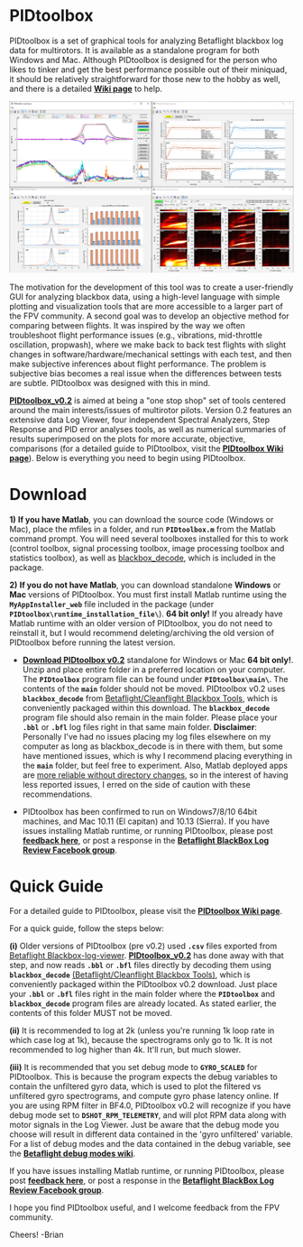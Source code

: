 
# PIDtoolbox

PIDtoolbox is a set of graphical tools for analyzing Betaflight blackbox log data for multirotors. It is available as a standalone program for both Windows and Mac. Although PIDtoolbox is designed for the person who likes to tinker and get the best performance possible out of their miniquad, it should be relatively straightforward for those new to the hobby as well, and there is a detailed **<a href="https://github.com/bw1129/PIDtoolbox/wiki/PIDtoolbox-user-guide" target="blank">Wiki page</a>** to help.

![](images/PIDtoolbox_v0.2.png)

The motivation for the development of this tool was to create a user-friendly GUI for analyzing blackbox data, using a high-level language with simple plotting and visualization tools that are more accessible to a larger part of the FPV community. A second goal was to develop an objective method for comparing between flights. It was inspired by the way we often troubleshoot flight performance issues (e.g., vibrations, mid-throttle oscillation, propwash), where we make back to back test flights with slight changes in software/hardware/mechanical settings with each test, and then make subjective inferences about flight performance. The problem is subjective bias becomes a real issue when the differences between tests are subtle. PIDtoolbox was designed with this in mind.

**<a href="https://github.com/bw1129/PIDtoolbox/releases/tag/v0.2" target="blank">PIDtoolbox_v0.2</a>** is aimed at being a "one stop shop" set of tools centered around the main interests/issues of multirotor pilots. Version 0.2 features an extensive data Log Viewer, four independent Spectral Analyzers, Step Response and PID error analyses tools, as well as numerical summaries of results superimposed on the plots for more accurate, objective, comparisons (for a detailed guide to PIDtoolbox, visit the **<a href="https://github.com/bw1129/PIDtoolbox/wiki/PIDtoolbox-user-guide" target="blank">PIDtoolbox Wiki page</a>**). Below is everything you need to begin using PIDtoolbox.

# Download

**1)** **If you have Matlab**, you can download the source code (Windows or Mac), place the mfiles in a folder, and run **`PIDtoolbox.m`** from the Matlab command prompt. You will need several toolboxes installed for this to work (control toolbox, signal processing toolbox, image processing toolbox and statistics toolbox), as well as <a href="https://github.com/betaflight/blackbox-tools" target="blank">blackbox_decode</a>, which is included in the package.

**2)** **If you do not have Matlab**, you can download standalone **Windows** or **Mac** versions of PIDtoolbox. You must first install Matlab runtime using the **`MyAppInstaller_web`** file included in the package (under **`PIDtoolbox\runtime_installation_file\`**). **64 bit only!** If you already have Matlab runtime with an older version of PIDtoolbox, you do not need to reinstall it, but I would recommend deleting/archiving the old version of PIDtoolbox before running the latest version.

* **<a href="https://github.com/bw1129/PIDtoolbox/releases/tag/v0.2" target="blank">Download PIDtoolbox v0.2</a>** standalone for Windows or Mac **64 bit only!**. Unzip and place entire folder in a preferred location on your computer. The **`PIDtoolbox`** program file can be found under **`PIDtoolbox\main\`**. The contents of the **`main`** folder should not be moved. PIDtoolbox v0.2 uses **`blackbox_decode`** from <a href="https://github.com/betaflight/blackbox-tools" target="blank">Betaflight/Cleanflight Blackbox Tools</a>, which is conveniently packaged within this download. The **`blackbox_decode`** program file should also remain in the main folder. Please place your **`.bbl`** or **`.bfl`** log files right in that same main folder. **Disclaimer**: Personally I've had no issues placing my log files elsewhere on my computer as long as blackbox_decode is in there with them, but some have mentioned issues, which is why I recommend placing everything in the **`main`** folder, but feel free to experiment. Also, Matlab deployed apps are <a href="https://blogs.mathworks.com/loren/2008/08/11/path-management-in-deployed-applications/" target="blank">more reliable without directory changes</a>, so in the interest of having less reported issues, I erred on the side of caution with these recommendations.

* PIDtoolbox has been confirmed to run on Windows7/8/10 64bit machines, and Mac 10.11 (El capitan) and 10.13 (Sierra). If you have issues installing Matlab runtime, or running PIDtoolbox, please post **<a href="https://github.com/bw1129/PIDtoolbox/issues" target="blank">feedback here</a>**, or post a response in the **<a href="https://www.facebook.com/groups/291745494678694/?ref=bookmarks" target="blank">Betaflight BlackBox Log Review Facebook group</a>**.

# Quick Guide

For a detailed guide to PIDtoolbox, please visit the **<a href="https://github.com/bw1129/PIDtoolbox/wiki/PIDtoolbox-user-guide" target="blank">PIDtoolbox Wiki page</a>**.

For a quick guide, follow the steps below:

**(i)** Older versions of PIDtoolbox (pre v0.2) used **`.csv`** files exported from <a href="https://www.github.com/betaflight/blackbox-log-viewer/releases" target="blank">Betaflight Blackbox-log-viewer</a>. **<a href="https://github.com/bw1129/PIDtoolbox/releases/tag/v0.2" target="blank">PIDtoolbox_v0.2</a>** has done away with that step, and now reads **`.bbl`** or **`.bfl`** files directly by decoding them using **`blackbox_decode`** <a href="https://github.com/betaflight/blackbox-tools" target="blank">(Betaflight/Cleanflight Blackbox Tools)</a>, which is conveniently packaged within the PIDtoolbox v0.2 download. Just place your **`.bbl`** or **`.bfl`** files right in the main folder where the **`PIDtoolbox`** and **`blackbox_decode`** program files are already located. As stated earlier, the contents of this folder MUST not be moved.

**(ii)** It is recommended to log at 2k (unless you're running 1k loop rate in which case log at 1k), because the spectrograms only go to 1k. It is not recommended to log higher than 4k. It'll run, but much slower.

**(iii)** It is recommended that you set debug mode to **`GYRO_SCALED`** for PIDtoolbox. This is because the program expects the debug variables to contain the unfiltered gyro data, which is used to plot the filtered vs unfiltered gyro spectrograms, and compute gyro phase latency online. If you are using RPM filter in BF4.0, PIDtoolbox v0.2 will recognize if you have debug mode set to **`DSHOT_RPM_TELEMETRY`**, and will plot RPM data along with motor signals in the Log Viewer. Just be aware that the debug mode you choose will result in different data contained in the 'gyro unfiltered' variable. For a list of debug modes and the data contained in the debug variable, see the **<a href="https://github.com/betaflight/betaflight/wiki/Debug-Modes" target="blank">Betaflight debug modes wiki</a>**.

If you have issues installing Matlab runtime, or running PIDtoolbox, please post **<a href="https://github.com/bw1129/PIDtoolbox/issues" target="blank">feedback here</a>**, or post a response in the **<a href="https://www.facebook.com/groups/291745494678694/?ref=bookmarks" target="blank">Betaflight BlackBox Log Review Facebook group</a>**.

 I hope you find PIDtoolbox useful, and I welcome feedback from the FPV community.

Cheers! -Brian
